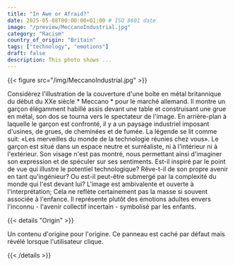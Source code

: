 ```yaml
---
title: "In Awe or Afraid?"
date: 2025-05-08T00:00:00+01:00 # ISO 8601 date
image: "/preview/MeccanoIndustrial.jpg"
category: "Racism"
country_of_origin: "Britain"
tags: ["technology", "emotions"]
draft: false
description: This photo shows ...
---
```




{{< figure src="/img/MeccanoIndustrial.jpg" >}}

Considérez l'illustration de la couverture d'une boîte en métal britannique du début du XXe siècle * Meccano * pour le marché allemand. Il montre un garçon élégamment habillé assis devant une table et construisant une grue en métal, son dos se tourna vers le spectateur de l'image. En arrière-plan à laquelle le garçon est confronté, il y a un paysage industriel imposant d'usines, de grues, de cheminées et de fumée. La légende se lit comme suit: «Les merveilles du monde de la technologie réunies chez vous». Le garçon est situé dans un espace neutre et surréaliste, ni à l'intérieur ni à l'extérieur. Son visage n'est pas montré, nous permettant ainsi d'imaginer son expression et de spéculer sur ses sentiments. Est-il inspiré par le point de vue qui illustre le potentiel technologique? Rêve-t-il de son propre avenir en tant qu'ingénieur? Ou est-il peut-être submergé par la complexité du monde qui l'est devant lui? L'image est ambivalente et ouverte à l'interprétation; Cela ne reflète certainement pas la masse si souvent associée à l'enfance. Il représente plutôt des émotions adultes envers l'inconnu - l'avenir collectif incertain - symbolisé par les enfants.

{{< details "Origin" >}}

Un contenu d'origine pour l'origine. Ce panneau est caché par défaut mais révélé lorsque l'utilisateur clique.

{{< /details >}}

